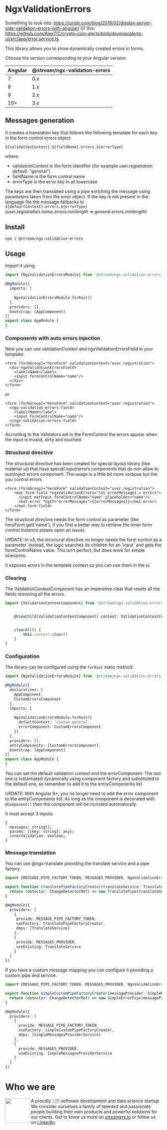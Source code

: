 # NgxValidationErrors

Something to look into:  https://juristr.com/blog/2019/02/display-server-side-validation-errors-with-angular/
Or this:  https://github.com/AlexITC/crypto-coin-alerts/blob/develop/alerts-ui/src/app/error.service.ts

This library allows you to show dynamically created errors in forms.

Choose the version corresponding to your Angular version:

 Angular     | @xtream/ngx-validation-errors
 ----------- | ------------------- 
 7           | 0.x
 8           | 1.x
 9           | 2.x
 10+         | 3.x


## Messages generation

It creates a translation key that follows the following template for each key in the form control errors object

`${validationContext}.${fieldName}.errors.${errorType}`

where:
- validationContext is the form identifier (for example _user.registration_ default: "general")
- fieldName is the form control name 
- errorType is the error key in all lowercase

The keys are then translated using a pipe enriching the message using parameters taken from the error object.
If the key is not present in the language file the message fallbacks to `${defaultContext}.errors.${errorType}` (_user.registration.name.errors.minlength_ => _general.errors.minlength_)

## Install

`npm i @xtream/ngx-validation-errors`

## Usage


Import it using
```typescript
import {NgxValidationErrorsModule} from '@xtream/ngx-validation-errors';

@NgModule({
  imports: [
    ...
    NgxValidationErrorsModule.forRoot()
  ],
  providers: [],
  bootstrap: [AppComponent]
})
export class AppModule {
}
```
### Components with auto errors injection
Now you can use validationContext and ngxValidationErrorsField in your template:

```angular2html
<form [formGroup]="heroForm" validationContext="user.registration">
  <div ngxValidationErrorsField>
    <label>Name</label>
    <input formControlName="name"/>
  </div>
</form>
```
or 
```angular2html
<form [formGroup]="heroForm" validationContext="user.registration">
  <ngx-validation-errors-field>
    <label>Name</label>
    <input formControlName="name"/>
  </ngx-validation-errors-field>
</form>
```

According to the Validators set in the FormControl the errors appear when the input is invalid, dirty and touched.

### Structural directive

The structural directive has been created for special layout library (like material-ui) that have special input/errors
components that do non allow to autoInject errors component. The usage is a little bit more verbose but the you control
errors

```angular2html
<form [formGroup]="heroForm" validationContext="user.registration">
    <mat-form-field *ngxValidationErrors="let errorMessages = errors">
      <input matInput formControlName="name" placeholder="name"/>
      <mat-error *ngIf="errorMessages">{{errorMessages}}</mat-error>
    </mat-form-field>
</form>
```

The structural directive needs the form control as parameter (like heroForm.get('name'), if you find a better way to retrieve the inner form control instance please open an issue).

UPDATE: In v3, the structural directive no longer needs the form control as a parameter.  Instead, the logic searches its children for an 'input' and gets the formControlName value.  This isn't perfect, but does work for simple scenarios.

It exposes errors in the template context so you can use them in the ui.

### Clearing

The ValidationContextComponent has an imperative clear that resets all the fields removing all the errors. 

```typescript
import {ValidationContextComponent} from '@xtream/ngx-validation-errors';


    @ViewChild(ValidationContextComponent) context: ValidationContextComponent;


    clearAll() {
        this.context.clear()
    }
}
```
### Configuration

The library can be configured using the `forRoot` static method:

```typescript
import {NgxValidationErrorsModule} from '@xtream/ngx-validation-errors';

@NgModule({
  declarations: [
    AppComponent,
    CustomErrorsComponent
  ],
  imports: [
    ...
    NgxValidationErrorsModule.forRoot({
      defaultContext: 'custom_general',
      errorComponent: CustomErrorsComponent
    })
  ],
  providers: [],
  entryComponents: [CustomErrorsComponent],
  bootstrap: [AppComponent]
})
export class AppModule {
}
```
 
You can set the default validation context and the errorComponent. The last one is instantiated dynamically using 
component factory and substituted to the default one, so remember to add it to the entryComponents list.

UPDATE:  With Angular 9+, you no longer need to add the error component to the entryComponents list.  As long as the component is decorated with `@Component()` then the component will be included automatically.

It must accept 3 inputs:
```
{
  messages: string[];
  params: {[key: string]: any};
  innerValidation: boolean;
}
```
### Message translation

You can use @ngx-translate providing the translate service and a pipe factory.

```typescript
import {MESSAGE_PIPE_FACTORY_TOKEN, MESSAGES_PROVIDER, NgxValidationErrorsModule} from '@xtream/ngx-validation-errors'; 

export function translatePipeFactoryCreator(translateService: TranslateService) {
  return (detector: ChangeDetectorRef) => new TranslatePipe(translateService, detector);
}

@NgModule({
  providers: [
    {
     provide: MESSAGE_PIPE_FACTORY_TOKEN,
     useFactory: translatePipeFactoryCreator,
     deps: [TranslateService]
    },
    {
     provide: MESSAGES_PROVIDER,
     useExisting: TranslateService
    }
  ]
})

```

If you have a custom message mapping you can configure it providing a custom pipe and service.

```typescript
import {MESSAGE_PIPE_FACTORY_TOKEN, MESSAGES_PROVIDER, NgxValidationErrorsModule} from '@xtream/ngx-validation-errors';

export function simpleCustomPipeFactoryCreator(messageProvider: SimpleMessagesProviderService) {
  return (detector: ChangeDetectorRef) => new SimpleErrorPipe(messageProvider, detector);
}

@NgModule({
  providers: [
    {
      provide: MESSAGE_PIPE_FACTORY_TOKEN,
      useFactory: simpleCustomPipeFactoryCreator,
      deps: [SimpleMessagesProviderService]
    },
    {
      provide: MESSAGES_PROVIDER,
      useExisting: SimpleMessagesProviderService
    }
  ]
})
```

# Who we are
<img align="left" width="80" height="80" src="https://avatars2.githubusercontent.com/u/38501645?s=450&u=1eb7348ca81f5cd27ce9c02e689f518d903852b1&v=4">
A proudly 🇮🇹 software development and data science startup.<br>We consider ourselves a family of talented and passionate people building their own products and powerful solutions for our clients. Get to know us more on <a target="_blank" href="https://xtreamers.io">xtreamers.io</a> or follow us on <a target="_blank" href="https://it.linkedin.com/company/xtream-srl">LinkedIn</a>.
